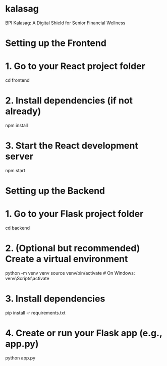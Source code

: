 # kalasag
BPI Kalasag: A Digital Shield for Senior Financial Wellness

# Setting up the Frontend
# 1. Go to your React project folder
cd frontend

# 2. Install dependencies (if not already)
npm install

# 3. Start the React development server
npm start

# Setting up the Backend
# 1. Go to your Flask project folder
cd backend

# 2. (Optional but recommended) Create a virtual environment
python -m venv venv
source venv/bin/activate  # On Windows: venv\Scripts\activate

# 3. Install dependencies
pip install -r requirements.txt

# 4. Create or run your Flask app (e.g., app.py)
python app.py
